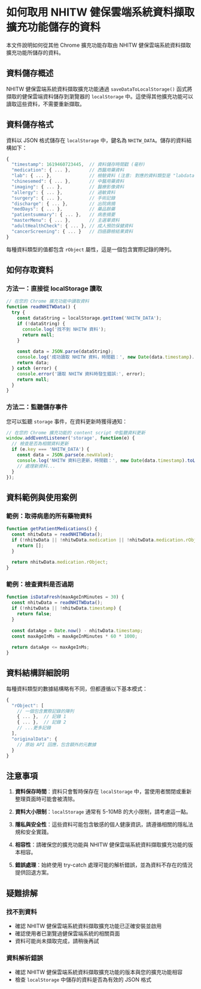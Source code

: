 # 如何取用 NHITW 健保雲端系統資料擷取擴充功能儲存的資料

本文件說明如何從其他 Chrome 擴充功能存取由 NHITW 健保雲端系統資料擷取擴充功能所儲存的資料。

## 資料儲存概述

NHITW 健保雲端系統資料擷取擴充功能通過 `saveDataToLocalStorage()` 函式將擷取的健保雲端資料儲存到瀏覽器的 `localStorage` 中。這使得其他擴充功能可以讀取這些資料，不需要重新擷取。

## 資料儲存格式

資料以 JSON 格式儲存在 `localStorage` 中，鍵名為 `NHITW_DATA`。儲存的資料結構如下：

```javascript
{
  "timestamp": 1619460723445,  // 資料儲存時間戳 (毫秒)
  "medication": { ... },       // 西醫用藥資料
  "lab": { ... },              // 檢驗資料 (注意: 對應的資料類型是 "labdata")
  "chinesemed": { ... },       // 中醫用藥資料
  "imaging": { ... },          // 醫療影像資料
  "allergy": { ... },          // 過敏資料
  "surgery": { ... },          // 手術記錄
  "discharge": { ... },        // 出院病摘
  "medDays": { ... },          // 藥品餘藥
  "patientsummary": { ... },   // 病患摘要
  "masterMenu": { ... },       // 主選單資料
  "adultHealthCheck": { ... }, // 成人預防保健資料
  "cancerScreening": { ... }   // 四癌篩檢結果資料
}
```

每種資料類型的值都包含 `rObject` 屬性，這是一個包含實際記錄的陣列。

## 如何存取資料

### 方法一：直接從 localStorage 讀取

```javascript
// 在您的 Chrome 擴充功能中讀取資料
function readNHITWData() {
  try {
    const dataString = localStorage.getItem('NHITW_DATA');
    if (!dataString) {
      console.log('找不到 NHITW 資料');
      return null;
    }
    
    const data = JSON.parse(dataString);
    console.log('成功讀取 NHITW 資料，時間戳：', new Date(data.timestamp).toLocaleString());
    return data;
  } catch (error) {
    console.error('讀取 NHITW 資料時發生錯誤:', error);
    return null;
  }
}
```

### 方法二：監聽儲存事件

您可以監聽 `storage` 事件，在資料更新時獲得通知：

```javascript
// 在您的 Chrome 擴充功能的 content script 中監聽資料更新
window.addEventListener('storage', function(e) {
  // 檢查是否為相關資料更新
  if (e.key === 'NHITW_DATA') {
    const data = JSON.parse(e.newValue);
    console.log('NHITW 資料已更新，時間戳：', new Date(data.timestamp).toLocaleString());
    // 處理新資料...
  }
});
```

## 資料範例與使用案例

### 範例：取得病患的所有藥物資料

```javascript
function getPatientMedications() {
  const nhitwData = readNHITWData();
  if (!nhitwData || !nhitwData.medication || !nhitwData.medication.rObject) {
    return [];
  }
  
  return nhitwData.medication.rObject;
}
```

### 範例：檢查資料是否過期

```javascript
function isDataFresh(maxAgeInMinutes = 30) {
  const nhitwData = readNHITWData();
  if (!nhitwData || !nhitwData.timestamp) {
    return false;
  }
  
  const dataAge = Date.now() - nhitwData.timestamp;
  const maxAgeInMs = maxAgeInMinutes * 60 * 1000;
  
  return dataAge <= maxAgeInMs;
}
```

## 資料結構詳細說明

每種資料類型的數據結構略有不同，但都遵循以下基本模式：

```javascript
{
  "rObject": [
    // 一個包含實際記錄的陣列
    { ... },  // 記錄 1
    { ... },  // 記錄 2
    // ...更多記錄
  ],
  "originalData": {
    // 原始 API 回應，包含額外的元數據
  }
}
```

## 注意事項

1. **資料保存時間**：資料只會暫時保存在 `localStorage` 中，當使用者關閉或重新整理頁面時可能會被清除。

2. **資料大小限制**：`localStorage` 通常有 5-10MB 的大小限制，請考慮這一點。

3. **隱私與安全性**：這些資料可能包含敏感的個人健康資訊，請遵循相關的隱私法規和安全實踐。

4. **相容性**：請確保您的擴充功能與 NHITW 健保雲端系統資料擷取擴充功能的版本相容。

5. **錯誤處理**：始終使用 try-catch 處理可能的解析錯誤，並為資料不存在的情況提供回退方案。

## 疑難排解

### 找不到資料
- 確認 NHITW 健保雲端系統資料擷取擴充功能已正確安裝並啟用
- 確認使用者已瀏覽過健保雲端系統的相關頁面
- 資料可能尚未擷取完成，請稍後再試

### 資料解析錯誤
- 確認 NHITW 健保雲端系統資料擷取擴充功能的版本與您的擴充功能相容
- 檢查 `localStorage` 中儲存的資料是否為有效的 JSON 格式
